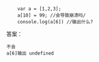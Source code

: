 	
```
	var a = [1,2,3];
	a[10] = 99; //会导致崩溃吗/
	console.log(a[6]) //输出什么?
```


答案：

```
不会
a[6]输出 undefined
```
	
	
	
	